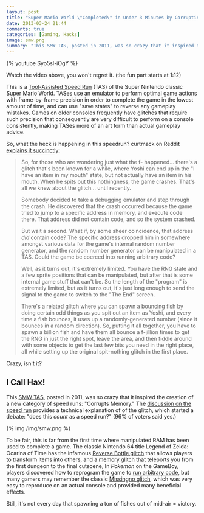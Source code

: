 ```yaml
---
layout: post
title: "Super Mario World \"Completed\" in Under 3 Minutes by Corrupting the RAM"
date: 2013-03-24 21:44
comments: true
categories: [Gaming, Hacks]
image: smw.png
summary: "This SMW TAS, posted in 2011, was so crazy that it inspired the creation of a new category of speed runs: Corrupts Memory."
---
```


{% youtube Syo5sI-iOgY %}

Watch the video above, you won't regret it. (the fun part starts at 1:12)

This is a [Tool-Assisted Speed Run][1]  (TAS) of the Super Nintendo classic Super Mario World. TASes use an emulator to perform optimal game actions with frame-by-frame precision in order to complete the game in the lowest amount of time, and can use "save states"  to reverse any gameplay mistakes. Games on older consoles frequently have glitches that require such precision that consequently are very difficult to perform on a console consistently, making TASes more of an art form than actual gameplay advice.

<!-- more -->

So, what the heck is happening in this speedrun? curtmack on Reddit [explains it succinctly][2]:

> So, for those who are wondering just what the f- happened... there's a glitch that's been known for a while, where Yoshi can end up in the "I have an item in my mouth" state, but not actually have an item in his mouth. When he spits out this nothingness, the game crashes. That's all we knew about the glitch... until recently.
> 
> Somebody decided to take a debugging emulator and step through the crash. He discovered that the crash occurred because the game tried to jump to a specific address in memory, and execute code there. That address did not contain code, and so the system crashed.
> 
> But wait a second. What if, by some sheer coincidence, that address *did* contain code? The specific address dropped him in somewhere amongst various data for the game's internal random number generator, and the random number generator can be manipulated in a TAS. Could the game be coerced into running arbitrary code?
> 
> Well, as it turns out, it's extremely limited. You have the RNG state and a few sprite positions that can be manipulated, but after that is some internal game stuff that can't be. So the length of the "program" is extremely limited, but as it turns out, it's just long enough to send the signal to the game to switch to the "The End" screen.
> 
> There's a related glitch where you can spawn a bouncing fish by doing certain odd things as you spit out an item as Yoshi, and every time a fish bounces, it uses up a randomly-generated number (since it bounces in a random direction). So, putting it all together, you have to spawn a billion fish and have them all bounce a f-jillion times to get the RNG in just the right spot, leave the area, and then fiddle around with some objects to get the last few bits you need in the right place, all while setting up the original spit-nothing glitch in the first place.

Crazy, isn't it?

## I Call Hax!

This [SMW TAS][3], posted in 2011, was so crazy that it inspired the creation of a new category of speed runs: "Corrupts Memory." The [discussion on the speed run][4] provides a technical explanation of of the glitch, which started a debate: "does this *count* as a speed run?" (96% of voters said yes.)

{% img /img/smw.png %}

To be fair, this is far from the first time where manipulated RAM has been used to complete a game. The classic Nintendo 64 title Legend of Zelda: Ocarina of Time has the infamous [Reverse Bottle glitch][6] that allows players to transform items into others, and a [memory glitch][7] that teleports you from the first dungeon to the final cutscene, In *Pokemon* on the GameBoy, players discovered how to reprogram the game to [run arbitrary code][8], but many gamers may remember the classic [Missingno glitch][9], which was very easy to reproduce on an actual console and provided many beneficial effects.

Still, it's not every day that spawning a ton of fishes out of mid-air = victory.

 [1]: http://tasvideos.org/
 [2]: http://www.reddit.com/r/Games/comments/1aldvz/major_glitch_discovered_in_luigis_mansion_that/c8yk3g3
 [3]: http://tasvideos.org/1945M.html
 [4]: http://tasvideos.org/forum/viewtopic.php?t=12215
 [6]: http://zeldaspeedruns.com/oot/ba/reverse-bottle-adventure
 [7]: http://youtu.be/PaUCFrW_mEE?t=13m44s
 [8]: http://tasvideos.org/forum/viewtopic.php?p=332488&sid=1d8670bd80327418d202b6608e5cd2a9#332488
 [9]: http://bulbapedia.bulbagarden.net/wiki/Missingno.  